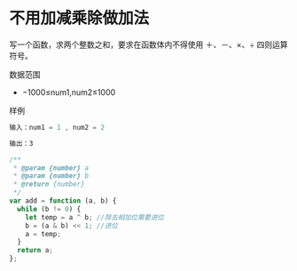# 不用加减乘除做加法

写一个函数，求两个整数之和，要求在函数体内不得使用 ＋、－、×、÷ 四则运算符号。

数据范围

- −1000≤num1,num2≤1000

样例

```js
输入：num1 = 1 , num2 = 2

输出：3
```

```ts
/**
 * @param {number} a
 * @param {number} b
 * @return {number}
 */
var add = function (a, b) {
  while (b != 0) {
    let temp = a ^ b; //除去相加位需要进位
    b = (a & b) << 1; //进位
    a = temp;
  }
  return a;
};
```
